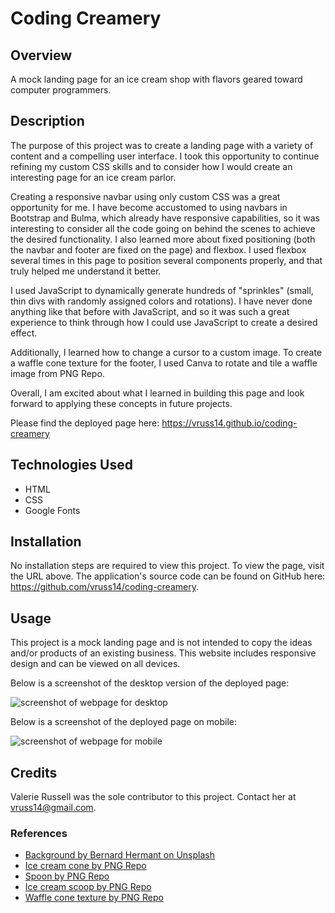 # Coding Creamery

## Overview

A mock landing page for an ice cream shop with flavors geared toward computer programmers.

## Description

The purpose of this project was to create a landing page with a variety of content and a compelling user interface. I took this opportunity to continue refining my custom CSS skills and to consider how I would create an interesting page for an ice cream parlor.

Creating a responsive navbar using only custom CSS was a great opportunity for me. I have become accustomed to using navbars in Bootstrap and Bulma, which already have responsive capabilities, so it was interesting to consider all the code going on behind the scenes to achieve the desired functionality. I also learned more about fixed positioning (both the navbar and footer are fixed on the page) and flexbox. I used flexbox several times in this page to position several components properly, and that truly helped me understand it better.

I used JavaScript to dynamically generate hundreds of "sprinkles" (small, thin divs with randomly assigned colors and rotations). I have never done anything like that before with JavaScript, and so it was such a great experience to think through how I could use JavaScript to create a desired effect.

Additionally, I learned how to change a cursor to a custom image. To create a waffle cone texture for the footer, I used Canva to rotate and tile a waffle image from PNG Repo.

Overall, I am excited about what I learned in building this page and look forward to applying these concepts in future projects.

Please find the deployed page here: https://vruss14.github.io/coding-creamery

## Technologies Used

- HTML
- CSS
- Google Fonts

## Installation

No installation steps are required to view this project. To view the page, visit the URL above. The application's source code can be found on GitHub here: https://github.com/vruss14/coding-creamery.

## Usage

This project is a mock landing page and is not intended to copy the ideas and/or products of an existing business. This website includes responsive design and can be viewed on all devices.

Below is a screenshot of the desktop version of the deployed page:

![screenshot of webpage for desktop]()

Below is a screenshot of the deployed page on mobile:

![screenshot of webpage for mobile]()

## Credits

Valerie Russell was the sole contributor to this project. Contact her at vruss14@gmail.com.

### References

* [Background by Bernard Hermant on Unsplash](https://unsplash.com/@bernardhermant)
* [Ice cream cone by PNG Repo](https://www.pngrepo.com/svg/8583/ice-cream)
* [Spoon by PNG Repo](https://www.pngrepo.com/svg/110366/spoon)
* [Ice cream scoop by PNG Repo](https://www.pngrepo.com/svg/322581/ice-cream-scoop)
* [Waffle cone texture by PNG Repo](https://www.pngrepo.com/svg/217417/waffle)

